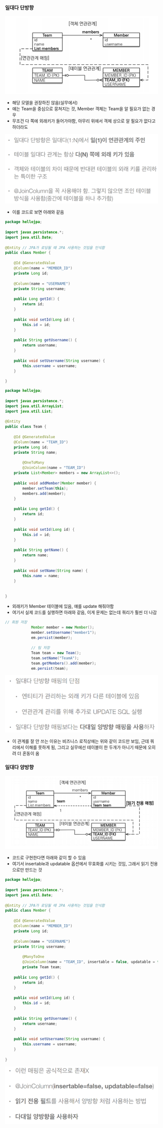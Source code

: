 ### 일대다 단방향
![one](/img/JPA/OneToMany/one.png)

- 해당 모델을 권장하진 않음(실무에서)
- 얘는 Team을 중심으로 뭉쳐지는 것, Member 객체는 Team을 알 필요가 없는 경우
- 무조건 다 쪽에 외래키가 들어가야함, 아무리 위에서 객체 상으로 알 필요가 없다고 하더라도

![one](/img/JPA/OneToMany/two.png)

- 이를 코드로 보면 아래와 같음
```java
package hellojpa;

import javax.persistence.*;
import java.util.Date;

@Entity // JPA가 로딩될 때 JPA 사용하는 것임을 인식함
public class Member {

    @Id @GeneratedValue
    @Column(name = "MEMBER_ID")
    private Long id;

    @Column(name = "USERNAME")
    private String username;

    public Long getId() {
        return id;
    }

    public void setId(Long id) {
        this.id = id;
    }

    public String getUsername() {
        return username;
    }

    public void setUsername(String username) {
        this.username = username;
    }

}
```
```java
package hellojpa;

import javax.persistence.*;
import java.util.ArrayList;
import java.util.List;

@Entity
public class Team {

    @Id @GeneratedValue
    @Column(name = "TEAM_ID")
    private Long id;
    private String name;

		@OneToMany  
		@JoinColumn(name = "TEAM_ID")
    private List<Member> members = new ArrayList<>();

    public void addMember(Member member) {
        member.setTeam(this);
        members.add(member);
    }

    public Long getId() {
        return id;
    }

    public void setId(Long id) {
        this.id = id;
    }

    public String getName() {
        return name;
    }

    public void setName(String name) {
        this.name = name;
    }

    
}
```

- 외래키가 Member 테이블에 있음, 얘를 update 해줘야함
- 여기서 실제 코드를 실행하면 아래와 같음, 이게 문제는 없는데 쿼리가 훨씬 더 나감
```java
// 회원 저장
            Member member = new Member();
            member.setUsername("member1");
            em.persist(member);

            // 팀 저장
            Team team = new Team();
            team.setName("TeamA");
            team.getMembers().add(member);
            em.persist(team);
```
![one](/img/JPA/OneToMany/three.png)

- 이 관계를 잘 안 쓰는 이유는 비즈니스 로직상에는 위와 같이 코드만 보임, 근데 쿼리에서 이해를 못하게 됨, 그리고 실무에선 테이블이 한 두개가 아니기 때문에 오히려 더 혼동이 옴

### 일대다 양방향
![one](/img/JPA/OneToMany/four.png)

- 코드로 구현한다면 아래와 같이 할 수 있음
- 여기서 insertable과 updatable 옵션에서 무효화를 시키는 것임, 그래서 읽기 전용으로만 만드는 것
```java
package hellojpa;

import javax.persistence.*;
import java.util.Date;

@Entity // JPA가 로딩될 때 JPA 사용하는 것임을 인식함
public class Member {

    @Id @GeneratedValue
    @Column(name = "MEMBER_ID")
    private Long id;

    @Column(name = "USERNAME")
    private String username;

		@ManyToOne
		@JoinColumn(name = "TEAM_ID", insertable = false, updatable = false)
		private Team team;

    public Long getId() {
        return id;
    }

    public void setId(Long id) {
        this.id = id;
    }

    public String getUsername() {
        return username;
    }

    public void setUsername(String username) {
        this.username = username;
    }

}
```
![one](/img/JPA/OneToMany/five.png)
